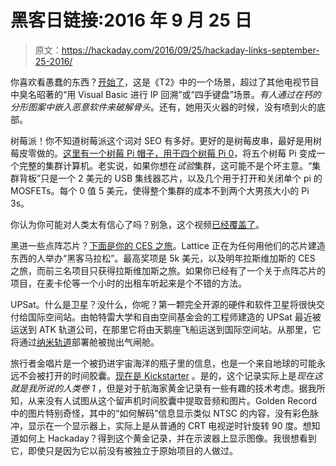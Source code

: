 # 黑客日链接:2016 年 9 月 25 日

> 原文：<https://hackaday.com/2016/09/25/hackaday-links-september-25-2016/>

你喜欢看愚蠢的东西？[开始了](http://www.liveleak.com/view?i=e27_1327440153)，这是《T2》中的一个场景，超过了其他电视节目中臭名昭著的“用 Visual Basic 进行 IP 回溯”或“四手键盘”场景。*有人通过在钙的分形图案中嵌入恶意软件来破解骨头*。还有，她用灭火器的时候，没有喷到火的底部。

树莓派！你不知道树莓派这个词对 SEO 有多好。更好的是树莓皮串，最好是用树莓皮零做的。[这里有一个树莓 Pi 帽子，用于四个树莓 Pi 0](http://clusterhat.com/)，将五个树莓 Pi 变成一个完整的集群计算机。老实说，如果你想在*试验*集群，这可能不是个坏主意。“集群背板”只是一个 2 美元的 USB 集线器芯片，以及几个用于打开和关闭单个 pi 的 MOSFETs。每个 0 值 5 美元，使得整个集群的成本不到两个大男孩大小的 Pi 3s。

你认为你可能对人类太有信心了吗？别急，这个视频[已经覆盖了](https://www.youtube.com/watch?v=5tqH-Un9SFU)。

黑进一些点阵芯片？[下面是你的 CES 之旅](http://www.latticesemi.com/hackathon?pr0915)。Lattice 正在为任何用他们的芯片建造东西的人举办“黑客马拉松”。最高奖项是 5k 美元，以及明年拉斯维加斯的 CES 之旅，而前三名项目只获得拉斯维加斯之旅。如果你已经有了一个关于点阵芯片的项目，在麦卡伦等一个小时的出租车听起来是个不错的方法。

UPSat。什么是卫星？没什么，你呢？第一颗完全开源的硬件和软件卫星将很快交付给国际空间站。由帕特雷大学和自由空间基金会的工程师建造的 UPSat 最近被运送到 ATK 轨道公司，在那里它将由天鹅座飞船运送到国际空间站。从那里，它将通过[纳米轨道](http://nanoracks.com/)部署舱被抛出气闸舱。

旅行者金唱片是一个被扔进宇宙海洋的瓶子里的信息，也是一个来自地球的可能永远不会被打开的时间胶囊。[现在是 Kickstarter](https://www.kickstarter.com/projects/ozmarecords/voyager-golden-record-40th-anniversary-edition) 。是的，这个记录实际上是*现在这就是我所说的人类卷 1* ，但是对于航海家黄金记录有一些有趣的技术考虑。据我所知，从来没有人试图从这个留声机时间胶囊中提取音频和图片。Golden Record 中的图片特别奇怪，其中的“如何解码”信息显示类似 NTSC 的内容，没有彩色脉冲，显示在一个显示器上，实际上是从普通的 CRT 电视逆时针旋转 90 度。想知道如何上 Hackaday？得到这个黄金记录，并在示波器上显示图像。我很想看到它，即使只是因为它以前没有被独立于原始项目的人做过。